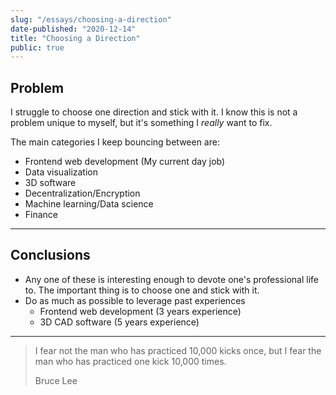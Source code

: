 ```yaml
---
slug: "/essays/choosing-a-direction"
date-published: "2020-12-14"
title: "Choosing a Direction"
public: true
---
```


## Problem

I struggle to choose one direction and stick with it. I know this is not a problem unique to myself, but it's something I _really_ want to fix.

The main categories I keep bouncing between are:

- Frontend web development (My current day job)
- Data visualization
- 3D software
- Decentralization/Encryption
- Machine learning/Data science
- Finance

---

## Conclusions

- Any one of these is interesting enough to devote one's professional life to. The important thing is to choose one and stick with it.
- Do as much as possible to leverage past experiences
  - Frontend web development (3 years experience)
  - 3D CAD software (5 years experience)

---

> I fear not the man who has practiced 10,000 kicks once, but I fear the man who has practiced one kick 10,000 times.
>
> Bruce Lee
